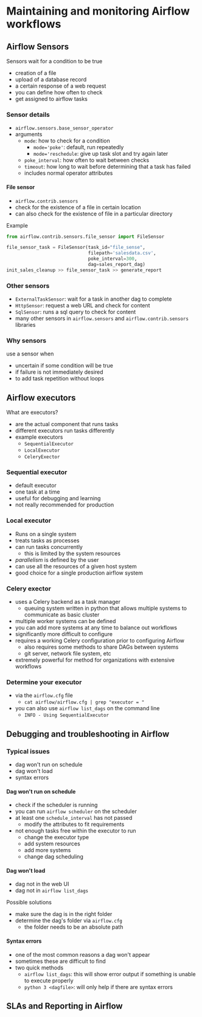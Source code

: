 # Maintaining and monitoring Airflow workflows


## Airflow Sensors
Sensors wait for a condition to be true
- creation of a file
- upload of a database record
- a certain response of a web request
- you can define how often to check
- get assigned to airflow tasks

### Sensor details
- `airflow.sensors.base_sensor_operator`
- arguments
    - `mode`: how to check for a condition
        - `mode='poke'`: default, run repeatedly
        - `mode='reschedule`: give up task slot and try again later
    - `poke_interval`: how often to wait between checks
    - `timeout`: how long to wait before determining that a task has failed
    - includes normal operator attributes

#### File sensor
- `airflow.contrib.sensors`
- check for the existence of a file in certain location
- can also check for the existence of file in a particular directory

Example
```python
from airflow.contrib.sensors.file_sensor import FileSensor

file_sensor_task = FileSensor(task_id="file_sense",
                              filepath='salesdata.csv',
                              poke_interval=300,
                              dag=sales_report_dag)
init_sales_cleanup >> file_sensor_task >> generate_report
```

### Other sensors
- `ExternalTaskSensor`: wait for a task in another dag to complete
- `HttpSensor`: request a web URL and check for content 
- `SqlSensor`: runs a sql query to check for content
- many other sensors in `airflow.sensors` and `airflow.contrib.sensors` libraries

### Why sensors
use a sensor when
- uncertain if some condition will be true
- if failure is not immediately desired
- to add task repetition without loops

## Airflow executors

What are executors?
- are the actual component that runs tasks
- different executors run tasks differently
- example executors
    - `SequentialExecutor`
    - `LocalExecutor`
    - `CeleryExector` 

### Sequential executor
- default executor
- one task at a time
- useful for debugging and learning
- not really recommended for production

### Local executor
- Runs on a single system
- treats tasks as processes
- can run tasks concurrently
    - this is limited by the system resources
- _parallelism_ is defined by the user
- can use all the resources of a given host system
- good choice for a single production airflow system

### Celery exector
- uses a Celery backend as a task manager
    - queuing system written in python that allows multiple systems to communicate as basic cluster
- multiple worker systems can be defined
- you can add more systems at any time to balance out workflows
- significantly more difficult to configure
- requires a working Celery configuration prior to configuring Airflow
    - also requires some methods to share DAGs between systems
    - git server, network file system, etc
- extremely powerful for method for organizations with extensive workflows

### Determine your executor
- via the `airflow.cfg` file
    - `cat airflow/airflow.cfg | grep "executor = "`
- you can also use `airflow list_dags` on the command line
    - `INFO - Using SequentialExecutor`

## Debugging and troubleshooting in Airflow

### Typical issues
- dag won't run on schedule
- dag won't load
- syntax errors

#### Dag won't run on schedule
- check if the scheduler is running
- you can run `airflow scheduler` on the scheduler
- at least one `schedule_interval` has not passed
    - modify the attributes to fit requirements
- not enough tasks free within the executor to run
    - change the executor type
    - add system resources
    - add more systems
    - change dag scheduling

#### Dag won't load
- dag not in the web UI
- dag not in `airflow list_dags`

Possible solutions
- make sure the dag is in the right folder
- determine the dag's folder via `airflow.cfg`
    - the folder needs to be an absolute path

#### Syntax errors
- one of the most common reasons a dag won't appear
- sometimes these are difficult to find
- two quick methods
    - `airflow list_dags`: this will show error output if something is unable to execute properly
    - `python 3 <dagfile>`: will only help if there are syntax errors

## SLAs and Reporting in Airflow




